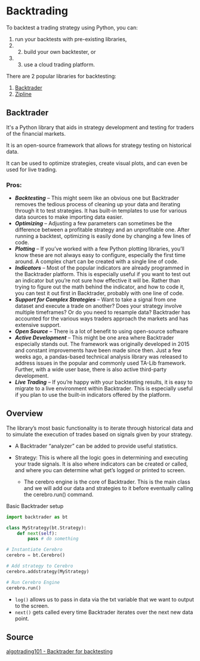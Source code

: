 # Backtrading

To backtest a trading strategy using Python, you can:
  1) run your backtests with pre-existing libraries,
  2) 2) build your own backtester, or
  3)  3) use a cloud trading platform.

There are 2 popular libraries for backtesting:
  1. [Backtrader](https://www.backtrader.com/)
  2. [Zipline](https://www.zipline.io/)

## Backtrader
It's a Python library that aids in strategy development and testing for traders of the financial markets.

It is an open-source framework that allows for strategy testing on historical data.

It can be used to optimize strategies, create visual plots, and can even be used for live trading.

### Pros:
- **_Backtesting_** – This might seem like an obvious one but Backtrader removes the tedious process of cleaning up your data and iterating through it to test strategies. It has built-in templates to use for various data sources to make importing data easier.
- **_Optimizing_** – Adjusting a few parameters can sometimes be the difference between a profitable strategy and an unprofitable one. After running a backtest, optimizing is easily done by changing a few lines of code.
- **_Plotting_** – If you’ve worked with a few Python plotting libraries, you’ll know these are not always easy to configure, especially the first time around. A complex chart can be created with a single line of code.
- **_Indicators_** – Most of the popular indicators are already programmed in the Backtrader platform. This is especially useful if you want to test out an indicator but you’re not sure how effective it will be. Rather than trying to figure out the math behind the indicator, and how to code it, you can test it out first in Backtrader, probably with one line of code.
- **_Support for Complex Strategies_** – Want to take a signal from one dataset and execute a trade on another? Does your strategy involve multiple timeframes? Or do you need to resample data? Backtrader has accounted for the various ways traders approach the markets and has extensive support.
- **_Open Source_** – There is a lot of benefit to using open-source software
- **_Active Development_** – This might be one area where Backtrader especially stands out. The framework was originally developed in 2015 and constant improvements have been made since then. Just a few weeks ago, a pandas-based technical analysis library was released to address issues in the popular and commonly used TA-Lib framework. Further, with a wide user base, there is also active third-party development.
- **_Live Trading_** – If you’re happy with your backtesting results, it is easy to migrate to a live environment within Backtrader. This is especially useful if you plan to use the built-in indicators offered by the platform.


## Overview
The library’s most basic functionality is to iterate through historical data and to simulate the execution of trades based on signals given by your strategy.

- A Backtrader “analyzer” can be added to provide useful statistics.

- Strategy: This is where all the logic goes in determining and executing your trade signals. It is also where indicators can be created or called, and where you can determine what get’s logged or printed to screen.
  - The cerebro engine is the core of Backtrader. This is the main class and we will add our data and strategies to it before eventually calling the cerebro.run() command.

Basic Backtrader setup

```Python
import backtrader as bt

class MyStrategy(bt.Strategy):
    def next(self):
        pass # do something

# Instantiate Cerebro
cerebro = bt.Cerebro()

# Add strategy to Cerebro
cerebro.addstrategy(MyStrategy)

# Run Cerebro Engine
cerebro.run()
```

- `log()` allows us to pass in data via the txt variable that we want to output to the screen.
- `next()` gets called every time Backtrader iterates over the next new data point.

## Source
[algotrading101 - Backtrader for backtesting](https://algotrading101.com/learn/backtrader-for-backtesting/)
